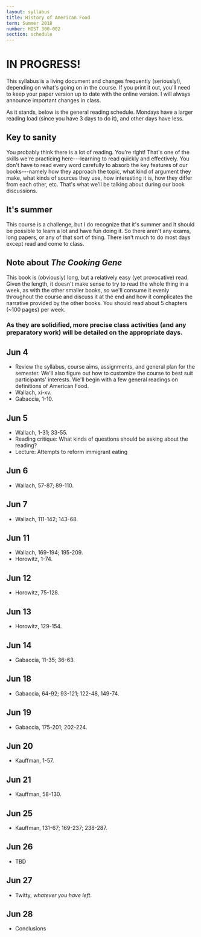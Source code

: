 ```yaml
---
layout: syllabus
title: History of American Food
term: Summer 2018
number: HIST 300-002
section: schedule
---
```


# IN PROGRESS!
This syllabus is a living document and changes frequently (seriously!), depending on what's going on in the course. If you print it out, you'll need to keep your paper version up to date with the online version. I will always announce important changes in class.

As it stands, below is the general reading schedule. Mondays have a larger reading load (since you have 3 days to do it), and other days have less.

## Key to sanity
You probably think there is a lot of reading. You're right! That's one of the skills we're practicing here---learning to read quickly and effectively. You don't have to read every word carefully to absorb the key features of our books---namely how they approach the topic, what kind of argument they make, what kinds of sources they use, how interesting it is, how they differ from each other, etc. That's what we'll be talking about during our book discussions.

## It's summer
This course is a challenge, but I do recognize that it's summer and it should be possible to learn a lot and have fun doing it. So there aren't any exams, long papers, or any of that sort of thing. There isn't much to do most days except read and come to class.

## Note about _The Cooking Gene_
This book is (obviously) long, but a relatively easy (yet provocative) read. Given the length, it doesn't make sense to try to read the whole thing in a week, as with the other smaller books, so we'll consume it evenly throughout the course and discuss it at the end and how it complicates the narrative provided by the other books. You should read about 5 chapters (~100 pages) per week.

### As they are solidified, more precise class activities (and any preparatory work) will be detailed on the appropriate days.


## Jun 4
- Review the syllabus, course aims, assignments, and general plan for the semester. We'll also figure out how to customize the course to best suit participants' interests. We'll begin with a few general readings on definitions of American Food.
- Wallach, xi-xv.
- Gabaccia, 1-10.

## Jun 5
- Wallach, 1-31; 33-55.
- Reading critique: What kinds of questions should be asking about the reading?
- Lecture: Attempts to reform immigrant eating

## Jun 6
- Wallach, 57-87; 89-110.

## Jun 7
- Wallach, 111-142; 143-68.



## Jun 11
- Wallach, 169-194; 195-209.
- Horowitz, 1-74.

## Jun 12
- Horowitz, 75-128.

## Jun 13
- Horowitz, 129-154.

## Jun 14
- Gabaccia, 11-35; 36-63.


## Jun 18
- Gabaccia, 64-92; 93-121; 122-48, 149-74.

## Jun 19
- Gabaccia, 175-201; 202-224.

## Jun 20
- Kauffman, 1-57.

## Jun 21
- Kauffman, 58-130.


## Jun 25
- Kauffman, 131-67; 169-237; 238-287.

## Jun 26
- TBD

## Jun 27
- Twitty, _whatever you have left_.

## Jun 28
- Conclusions
